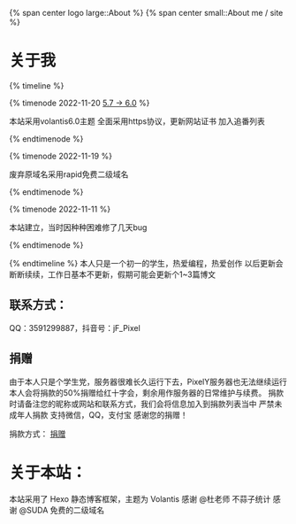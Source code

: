 ﻿---
layout: docs
seo_title: 关于
bottom_meta: false
sidebar: []
author: 飓枫
twikoo:
  placeholder: 有什么想对我说的呢？
---

{% span center logo large::About %} {% span center small::About me / site %}

# 关于我
{% timeline %}

{% timenode 2022-11-20 [5.7 -> 6.0](https://github.com/volantis-x/hexo-theme-volantis/releases) %}

本站采用volantis6.0主题
全面采用https协议，更新网站证书
加入追番列表

{% endtimenode %}

{% timenode 2022-11-19 %}

废弃原域名采用rapid免费二级域名

{% endtimenode %}

{% timenode 2022-11-11  %}

本站建立，当时因种种困难修了几天bug

{% endtimenode %}

{% endtimeline %}
本人只是一个初一的学生，热爱编程，热爱创作
以后更新会断断续续，工作日基本不更新，假期可能会更新个1~3篇博文
## 联系方式：
QQ：3591299887，抖音号：jF_Pixel
## 捐赠
由于本人只是个学生党，服务器很难长久运行下去，PixelY服务器也无法继续运行
本人会将捐款的50%捐赠给红十字会，剩余用作服务器的日常维护与续费。
捐款时请备注您的昵称或网站和联系方式，我们会将信息加入到捐款列表当中
严禁未成年人捐款
支持微信，QQ，支付宝
感谢您的捐赠！

捐款方式：
[捐赠](https://qr.no0a.cn/allqr.html?qqUrl=https%3A%2F%2Fi.qianbao.qq.com%2Fwallet%2Fsqrcode.htm%3Fm%3Dtenpay%26f%3Dwallet%26a%3D1%26ac%3DCAEQr8a7sA0Y7KWkmwZCIGNiOTdhMWE1NmRmNjkzNTBlYjcwMGRkZGE4YWY2ZTQ1_xxx_sign%26u%3D3591299887%26n%3Dfieeple&wechatUrl=wxp%3A%2F%2Ff2f02pUx1WRul3SQ_OrkLg7iI-K1arG6-Ml-nobBPlGXnqQ&aliUrl=https%3A%2F%2Fqr.alipay.com%2Ffkx19548c3wdioktc0u6s57&qq=3591299887&recname=fieeple)
# 关于本站：
本站采用了 Hexo 静态博客框架，主题为 Volantis
感谢 @杜老师 不蒜子统计
感谢 @SUDA 免费的二级域名